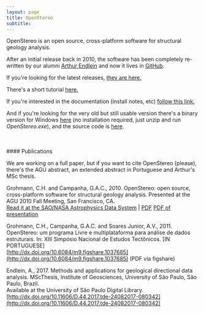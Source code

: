 ```yaml
---
layout: page
title: OpenStereo
subtitle: 
---
```


OpenStereo is an open source, cross-platform software for structural geology analysis.

After an initial release back in 2010, the software has been completely re-written by our alumni [Arthur Endlein](https://github.com/endarthur) and now it lives in [GitHub](https://github.com/spamlab-iee/os). 

If you're looking for the latest releases, [they are here.](https://github.com/spamlab-iee/os/releases/latest)

There's a short tutorial [here.](https://openstereo.readthedocs.io/en/latest/tutorial.html)

If you're interested in the documentation (install notes, etc) [follow this link.](https://openstereo.readthedocs.io/en/latest/install.html)

And if you're looking for the very old but still usable version there's a binary version for Windows [here](https://spamlab.github.io/pub/os/openstereo_0.1.2f_win32.zip) (no installation required, just unzip and run *OpenStereo.exe*), and the source code is [here](https://spamlab.github.io/pub/os/openstereo_0.1.2f_src.zip).

<!-- http://sites.igc.usp.br/openstereo/ -->
<br>
<br>
#### Publications

We are working on a full paper, but if you want to cite OpenStereo (please), there's the AGU abstract, an extended abstract in Portuguese and Arthur's MSc thesis.


Grohmann, C.H. and Campanha, G.A.C., 2010. OpenStereo: open source, cross-platform software for structural geology analysis. Presented at the AGU 2010 Fall Meeting, San Francisco, CA.  
[Read it at the SAO/NASA Astrophysics Data System](https://ui.adsabs.harvard.edu/abs/2010AGUFMIN31C..06G/abstract) | [PDF]({{site.baseurl}}/pub/os/Grohmann_Campanha_2010_AGU10_OpenStereo.pdf)
[PDF of presentation]({{site.baseurl}}/pub/os/Grohmann_openstereo_AGU10.pdf)

Grohmann, C.H., Campanha, G.A.C. and Soares Junior, A.V., 2011. OpenStereo: um programa Livre e multiplataforma para análise de dados estruturais. In: XIII Simpósio Nacional de Estudos Tectônicos. [IN PORTUGUESE]  
[http://dx.doi.org/10.6084/m9.figshare.1037685](http://dx.doi.org/10.6084/m9.figshare.1037685) (PDF via figshare)

Endlein, A., 2017. Methods and applications for geological directional data analysis. MScThesis, Institute of Geosciences, University of São Paulo, São Paulo, Brazil.  
Available at the University of São Paulo Digital Library.  
[http://dx.doi.org/10.11606/D.44.2017.tde-24082017-080342](http://dx.doi.org/10.11606/D.44.2017.tde-24082017-080342)







